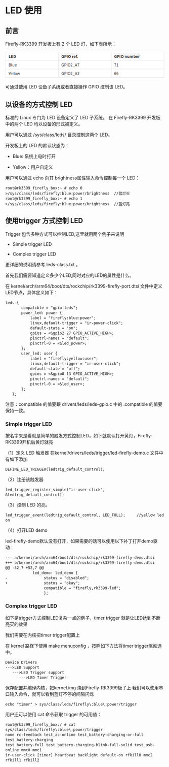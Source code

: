 
# LED 使用

## 前言

Firefly-RK3399 开发板上有 2 个 LED 灯，如下表所示：

![](img/led.png)

可通过使用 LED 设备子系统或者直接操作 GPIO 控制该 LED。
## 以设备的方式控制 LED
标准的 Linux 专门为 LED 设备定义了 LED 子系统。 在 Firefly-RK3399 开发板中的两个 LED 均以设备的形式被定义。

用户可以通过 /sys/class/leds/ 目录控制这两个 LED。

开发板上的 LED 的默认状态为：

 *   Blue: 系统上电时打开

 *   Yellow：用户自定义

用户可以通过 echo 向其 brightness属性输入命令控制每一个 LED：
```
root@rk3399_firefly_box:~ # echo 0 >/sys/class/leds/firefly:blue:power/brightness  //蓝灯灭
root@rk3399_firefly_box:~ # echo 1 >/sys/class/leds/firefly:blue:power/brightness  //蓝灯亮
```
## 使用trigger 方式控制 LED

Trigger 包含多种方式可以控制LED,这里就用两个例子来说明

*    Simple trigger LED

*    Complex trigger LED

更详细的说明请参考 leds-class.txt 。

首先我们需要知道定义多少个LED,同时对应的LED的属性是什么。

在 kernel/arch/arm64/boot/dts/rockchip/rk3399-firefly-port.dtsi 文件中定义LED节点，具体定义如下：
```
leds {
       compatible = "gpio-leds";
       power_led: power {
           label = "firefly:blue:power";
           linux,default-trigger = "ir-power-click";
           default-state = "on";
           gpios = <&gpio2 27 GPIO_ACTIVE_HIGH>;
           pinctrl-names = "default";
           pinctrl-0 = <&led_power>;
       };
       user_led: user {
           label = "firefly:yellow:user";
           linux,default-trigger = "ir-user-click";
           default-state = "off";
           gpios = <&gpio0 13 GPIO_ACTIVE_HIGH>;
           pinctrl-names = "default";
           pinctrl-0 = <&led_user>;
       };
   };
```
注意：compatible 的值要跟 drivers/leds/leds-gpio.c 中的 .compatible 的值要保持一致。
### Simple trigger LED

按名字来是看就是简单的触发方式控制LED，如下就默认打开黄灯，Firefly-RK3399开机后黄灯就亮

（1）定义 LED 触发器 在kernel/drivers/leds/trigger/led-firefly-demo.c 文件中有如下添加
```
DEFINE_LED_TRIGGER(ledtrig_default_control);
```
（2）注册该触发器
```
led_trigger_register_simple("ir-user-click", &ledtrig_default_control);
```
（3）控制 LED 的亮。
```
led_trigger_event(ledtrig_default_control, LED_FULL);     //yellow led on
```
（4）打开LED demo

led-firefly-demo默认没有打开，如果需要的话可以使用以下补丁打开demo驱动：
```
--- a/kernel/arch/arm64/boot/dts/rockchip/rk3399-firefly-demo.dtsi
+++ b/kernel/arch/arm64/boot/dts/rockchip/rk3399-firefly-demo.dtsi
@@ -52,7 +52,7 @@
            led_demo: led_demo { 
-                status = "disabled";
+                status = "okay"; 
                 compatible = "firefly,rk3399-led"; 
                 };
```

### Complex trigger LED

如下是trigger方式控制LED复杂一点的例子，timer trigger 就是让LED达到不断亮灭的效果

我们需要在内核把timer trigger配置上

在 kernel 路径下使用 make menuconfig ，按照如下方法将timer trigger驱动选中。
```
Device Drivers
--->LED Support
   --->LED Trigger support 
      --->LED Timer Trigger
```
保存配置并编译内核，把kernel.img 烧到Firefly-RK3399板子上 我们可以使用串口输入命令，就可以看到蓝灯不停的间隔闪烁
```
echo "timer" > sys/class/leds/firefly\:blue\:power/trigger
```
用户还可以使用 cat 命令获取 trigger 的可用值：
```
root@rk3399_firefly_box:/ # cat sys/class/leds/firefly\:blue\:power/trigger    
none rc-feedback test_ac-online test_battery-charging-or-full test_battery-charging 
test_battery-full test_battery-charging-blink-full-solid test_usb-online mmc0 mmc1 
ir-user-click [timer] heartbeat backlight default-on rfkill0 mmc2 rfkill1 rfkill2
```
